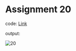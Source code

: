 # Assignment 20

code: [Link](shoppingCart.js)

output:

![20](https://user-images.githubusercontent.com/118118102/213667783-f1ecbea2-a54e-4646-af93-ff8cc0417c15.png)